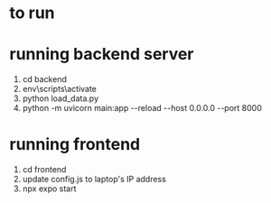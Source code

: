 # to run

# running backend server
1. cd backend
2. env\scripts\activate
3. python load_data.py
4. python -m uvicorn main:app --reload --host 0.0.0.0 --port 8000

# running frontend
1. cd frontend
2. update config.js to laptop's IP address
3. npx expo start